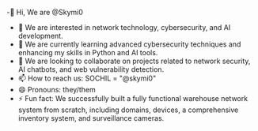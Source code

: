 -👋 Hi, We are @Skymi0
- 👀 We are interested in network technology, cybersecurity, and AI development.
- 🌱 We are currently learning advanced cybersecurity techniques and enhancing my skills in Python and AI tools.
- 💞️ We are looking to collaborate on projects related to network security, AI chatbots, and web vulnerability detection.
- 📫 How to reach us: SOCHIL = "@skymi0" 
- 😄 Pronouns: they/them
- ⚡ Fun fact: We successfully built a fully functional warehouse network system from scratch, including domains, devices, a comprehensive inventory system, and surveillance cameras.
